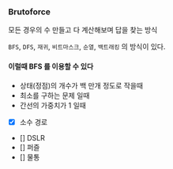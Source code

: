 ### Brutoforce

모든 경우의 수 만들고 다 계산해보며 답을 찾는 방식

`BFS`, `DFS`, `재귀`, `비트마스크`, `순열`, `백트래킹` 의 방식이 있다.

#### 이럴때 BFS 를 이용할 수 있다
* 상태(정점)의 개수가 백 만개 정도로 작을때
* 최소를 구하는 문제 일때
* 간선의 가중치가 1 일때

* [x] 소수 경로
* [] DSLR
* [] 퍼즐
* [] 물통
